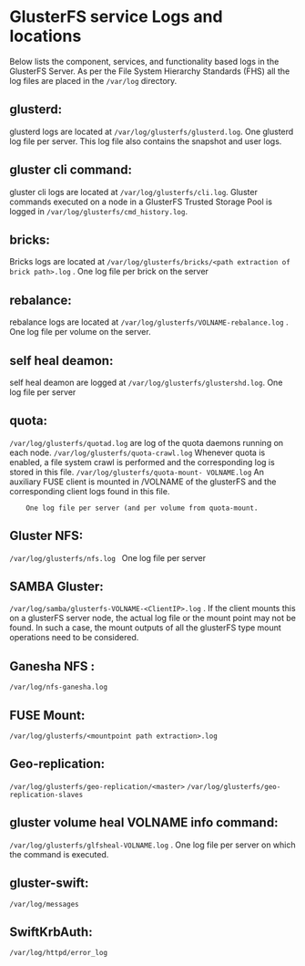 # GlusterFS service Logs and locations

Below lists the component, services, and functionality based logs in the GlusterFS Server. As per the File System Hierarchy Standards (FHS) all the log files are placed in the `/var/log` directory.
⁠

## glusterd:

glusterd logs are located at `/var/log/glusterfs/glusterd.log`. One glusterd log file per server. This log file also contains the snapshot and user logs.

## gluster cli command:
gluster cli logs  are located at `/var/log/glusterfs/cli.log`. Gluster commands executed on a node in a GlusterFS Trusted Storage Pool is logged in `/var/log/glusterfs/cmd_history.log`.

## bricks:
Bricks logs are located at `/var/log/glusterfs/bricks/<path extraction of brick path>.log` .    One log file per brick on the server

## rebalance:
rebalance logs are located at `/var/log/glusterfs/VOLNAME-rebalance.log` .    One log file per volume on the server.

## self heal deamon:
self heal deamon are logged at `/var/log/glusterfs/glustershd.log`.    One log file per server

## quota:

`/var/log/glusterfs/quotad.log` are log of the quota daemons running on each node.
`/var/log/glusterfs/quota-crawl.log` Whenever quota is enabled, a file system crawl is performed and the corresponding log is stored in this file.
`/var/log/glusterfs/quota-mount- VOLNAME.log` An auxiliary FUSE client is mounted in <gluster-run-dir>/VOLNAME of the glusterFS and the corresponding client logs found in this file.

        One log file per server (and per volume from quota-mount.

## Gluster NFS:

`/var/log/glusterfs/nfs.log `  One log file per server

## SAMBA Gluster:

`/var/log/samba/glusterfs-VOLNAME-<ClientIP>.log` .     If the client mounts this on a glusterFS server node, the actual log file or the mount point may not be found. In such a case, the mount outputs of all the glusterFS type mount operations need to be considered.

## Ganesha NFS :
`/var/log/nfs-ganesha.log`

## FUSE Mount:
`/var/log/glusterfs/<mountpoint path extraction>.log `

## Geo-replication:

`/var/log/glusterfs/geo-replication/<master>`
`/var/log/glusterfs/geo-replication-slaves `

## gluster volume heal VOLNAME info command:
`/var/log/glusterfs/glfsheal-VOLNAME.log` . One log file per server on which the command is executed.

## gluster-swift:
`/var/log/messages`

## SwiftKrbAuth:
`/var/log/httpd/error_log `

